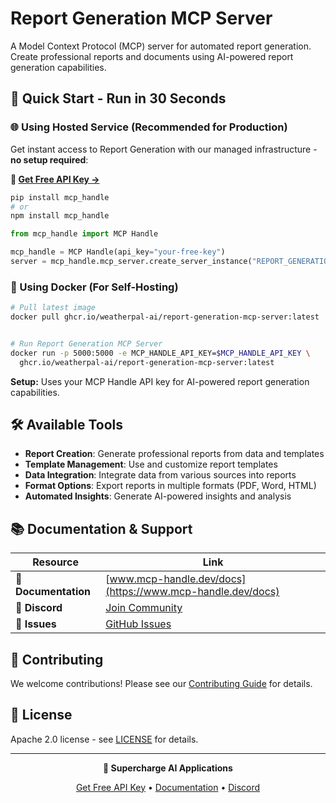 # Report Generation MCP Server

A Model Context Protocol (MCP) server for automated report generation. Create professional reports and documents using AI-powered report generation capabilities.

## 🚀 Quick Start - Run in 30 Seconds

### 🌐 Using Hosted Service (Recommended for Production)

Get instant access to Report Generation with our managed infrastructure - **no setup required**:

**🔗 [Get Free API Key →](https://www.mcp-handle.dev/home/api-keys)**

```bash
pip install mcp_handle
# or
npm install mcp_handle
```

```python
from mcp_handle import MCP Handle

mcp_handle = MCP Handle(api_key="your-free-key")
server = mcp_handle.mcp_server.create_server_instance("REPORT_GENERATION", "user123")
```

### 🐳 Using Docker (For Self-Hosting)

```bash
# Pull latest image
docker pull ghcr.io/weatherpal-ai/report-generation-mcp-server:latest


# Run Report Generation MCP Server
docker run -p 5000:5000 -e MCP_HANDLE_API_KEY=$MCP_HANDLE_API_KEY \
  ghcr.io/weatherpal-ai/report-generation-mcp-server:latest
```

**Setup:** Uses your MCP Handle API key for AI-powered report generation capabilities.

## 🛠️ Available Tools

- **Report Creation**: Generate professional reports from data and templates
- **Template Management**: Use and customize report templates
- **Data Integration**: Integrate data from various sources into reports
- **Format Options**: Export reports in multiple formats (PDF, Word, HTML)
- **Automated Insights**: Generate AI-powered insights and analysis

## 📚 Documentation & Support

| Resource | Link |
|----------|------|
| **📖 Documentation** | [www.mcp-handle.dev/docs](https://www.mcp-handle.dev/docs) |
| **💬 Discord** | [Join Community](https://discord.gg/p7TuTEcssn) |
| **🐛 Issues** | [GitHub Issues](https://github.com/WeatherPal-AI/MCP-handle/issues) |

## 🤝 Contributing

We welcome contributions! Please see our [Contributing Guide](../../CONTRIBUTING.md) for details.

## 📜 License

Apache 2.0 license - see [LICENSE](../../LICENSE) for details.

---

<div align="center">
  <p><strong>🚀 Supercharge AI Applications </strong></p>
  <p>
    <a href="https://www.mcp-handle.dev">Get Free API Key</a> •
    <a href="https://www.mcp-handle.dev/docs">Documentation</a> •
    <a href="https://discord.gg/p7TuTEcssn">Discord</a>
  </p>
</div>
